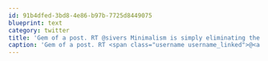 ```yaml
---
id: 91b4dfed-3bd8-4e86-b97b-7725d8449075
blueprint: text
category: twitter
title: 'Gem of a post. RT @sivers Minimalism is simply eliminating the unnecessary: http://mnmlist.com/not-affluent/'
caption: 'Gem of a post. RT <span class="username username_linked">@<a href="https://twitter.com/sivers" title="Derek Sivers">sivers</a></span> Minimalism is simply eliminating the unnecessary: http://mnmlist.com/not-affluent/'
---
```

